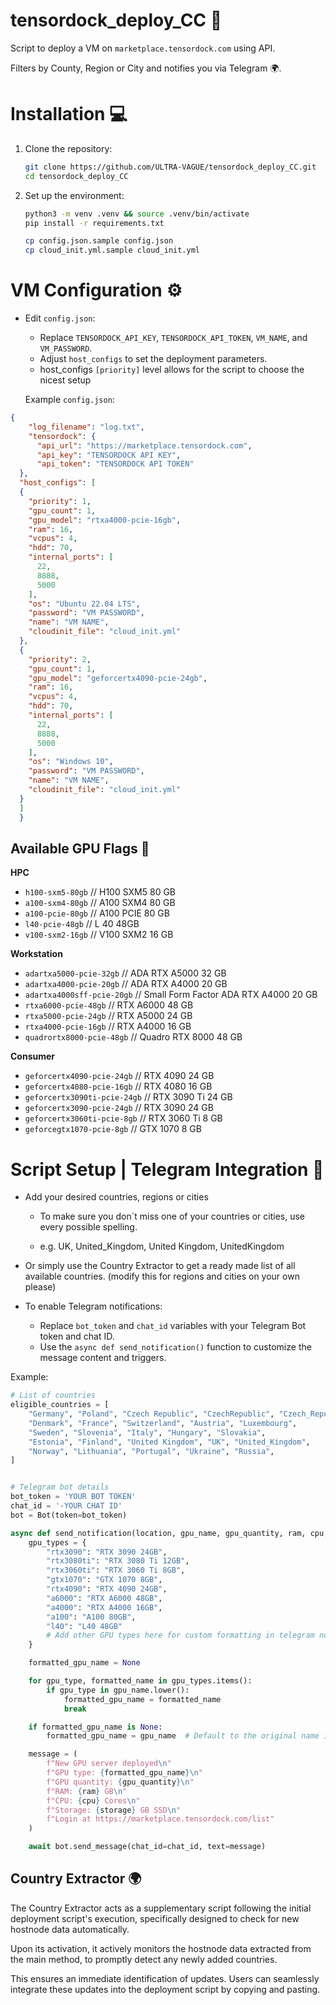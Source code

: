# tensordock_deploy_CC 🚀

Script to deploy a VM on `marketplace.tensordock.com` using API.

Filters by County, Region or City and notifies you via Telegram 🌍.

# Installation 💻

1. Clone the repository:

    ```sh
    git clone https://github.com/ULTRA-VAGUE/tensordock_deploy_CC.git
    cd tensordock_deploy_CC
    ```

2. Set up the environment:

    ```sh
    python3 -m venv .venv && source .venv/bin/activate
    pip install -r requirements.txt

    cp config.json.sample config.json
    cp cloud_init.yml.sample cloud_init.yml
    ```


# VM Configuration ⚙️

- Edit `config.json`:
    - Replace `TENSORDOCK_API_KEY`, `TENSORDOCK_API_TOKEN`, `VM_NAME`, and `VM_PASSWORD`.
    - Adjust `host_configs` to set the deployment parameters.
    - host_configs `[priority]` level allows for the script to choose the nicest setup

    Example `config.json`:

```json
{
    "log_filename": "log.txt",
    "tensordock": {
      "api_url": "https://marketplace.tensordock.com",
      "api_key": "TENSORDOCK API KEY",
      "api_token": "TENSORDOCK API TOKEN"
  },
  "host_configs": [
  {
    "priority": 1,
    "gpu_count": 1,
    "gpu_model": "rtxa4000-pcie-16gb",
    "ram": 16,
    "vcpus": 4,
    "hdd": 70,
    "internal_ports": [
      22,
      8888,
      5000
    ],
    "os": "Ubuntu 22.04 LTS",
    "password": "VM PASSWORD",
    "name": "VM NAME",
    "cloudinit_file": "cloud_init.yml"
  },
  {
    "priority": 2,
    "gpu_count": 1,
    "gpu_model": "geforcertx4090-pcie-24gb",
    "ram": 16,
    "vcpus": 4,
    "hdd": 70,
    "internal_ports": [
      22,
      8888,
      5000
    ],
    "os": "Windows 10",
    "password": "VM PASSWORD",
    "name": "VM NAME",
    "cloudinit_file": "cloud_init.yml"
  }
  ]
  }
```

## Available GPU Flags 🚩

**HPC**
- `h100-sxm5-80gb` // H100 SXM5 80 GB
- `a100-sxm4-80gb` // A100 SXM4 80 GB
- `a100-pcie-80gb` // A100 PCIE 80 GB
- `l40-pcie-48gb` // L 40 48GB
- `v100-sxm2-16gb` // V100 SXM2 16 GB

**Workstation**
- `adartxa5000-pcie-32gb` // ADA RTX A5000 32 GB
- `adartxa4000-pcie-20gb` // ADA RTX A4000 20 GB
- `adartxa4000sff-pcie-20gb` // Small Form Factor ADA RTX A4000 20 GB
- `rtxa6000-pcie-48gb` // RTX A6000 48 GB
- `rtxa5000-pcie-24gb` // RTX A5000 24 GB
- `rtxa4000-pcie-16gb` // RTX A4000 16 GB
- `quadrortx8000-pcie-48gb` // Quadro RTX 8000 48 GB

**Consumer**
- `geforcertx4090-pcie-24gb` // RTX 4090 24 GB
- `geforcertx4080-pcie-16gb` // RTX 4080 16 GB
- `geforcertx3090ti-pcie-24gb` // RTX 3090 Ti 24 GB
- `geforcertx3090-pcie-24gb` // RTX 3090 24 GB
- `geforcertx3060ti-pcie-8gb` // RTX 3060 Ti 8 GB
- `geforcegtx1070-pcie-8gb` // GTX 1070 8 GB



# Script Setup | Telegram Integration 📲
- Add your desired countries, regions or cities
    - To make sure you don´t miss one of your countries or cities, use every possible spelling.

    - e.g.  UK, United_Kingdom, United Kingdom, UnitedKingdom
      
- Or simply use the Country Extractor to get a ready made list of all available countries. (modify this for regions and cities on your own please)

     

- To enable Telegram notifications:
    - Replace `bot_token` and `chat_id` variables with your Telegram Bot token and chat ID.
    - Use the `async def send_notification()` function to customize the message content and triggers.

Example:

```python
# List of countries
eligible_countries = [
    "Germany", "Poland", "Czech Republic", "CzechRepublic", "Czech_Republic", "Netherlands", "Belgium", 
    "Denmark", "France", "Switzerland", "Austria", "Luxembourg", 
    "Sweden", "Slovenia", "Italy", "Hungary", "Slovakia", 
    "Estonia", "Finland", "United Kingdom", "UK", "United_Kingdom", 
    "Norway", "Lithuania", "Portugal", "Ukraine", "Russia",
]


# Telegram bot details
bot_token = 'YOUR BOT TOKEN'
chat_id = '-YOUR CHAT ID'
bot = Bot(token=bot_token)

async def send_notification(location, gpu_name, gpu_quantity, ram, cpu, storage):
    gpu_types = {
        "rtx3090": "RTX 3090 24GB",
        "rtx3080ti": "RTX 3080 Ti 12GB",
        "rtx3060ti": "RTX 3060 Ti 8GB",
        "gtx1070": "GTX 1070 8GB",
        "rtx4090": "RTX 4090 24GB",
        "a6000": "RTX A6000 48GB",
        "a4000": "RTX A4000 16GB",
        "a100": "A100 80GB",
        "l40": "L40 48GB"
        # Add other GPU types here for custom formatting in telegram notification
    }

    formatted_gpu_name = None

    for gpu_type, formatted_name in gpu_types.items():
        if gpu_type in gpu_name.lower():
            formatted_gpu_name = formatted_name
            break

    if formatted_gpu_name is None:
        formatted_gpu_name = gpu_name  # Default to the original name if no match is found

    message = (
        f"New GPU server deployed\n"
        f"GPU type: {formatted_gpu_name}\n"
        f"GPU quantity: {gpu_quantity}\n"
        f"RAM: {ram} GB\n"
        f"CPU: {cpu} Cores\n"
        f"Storage: {storage} GB SSD\n"
        f"Login at https://marketplace.tensordock.com/list"
    )

    await bot.send_message(chat_id=chat_id, text=message)
```

## Country Extractor 🌍

The Country Extractor acts as a supplementary script following the initial deployment script's execution, specifically designed to check for new hostnode data automatically.

 Upon its activation, it actively monitors the hostnode data extracted from the main method, to promptly detect any newly added countries.

This ensures an immediate identification of updates. Users can seamlessly integrate these updates into the deployment script by copying and pasting.


